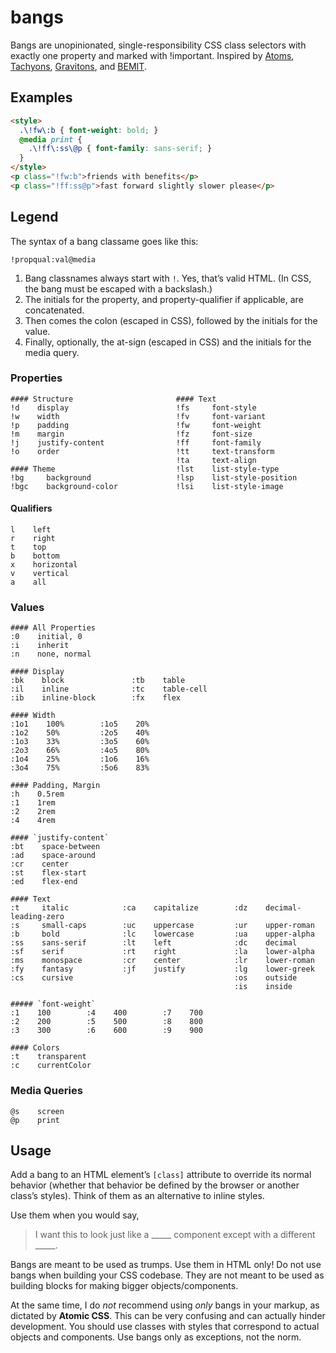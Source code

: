 # bangs
Bangs are unopinionated, single-responsibility CSS class selectors with exactly one property and marked with !important.
Inspired by [Atoms](http://acss.io/), [Tachyons](http://tachyons.io/), [Gravitons](http://jxnblk.com/gravitons/), and [BEMIT](http://csswizardry.com/2015/08/bemit-taking-the-bem-naming-convention-a-step-further/).

## Examples


```html
<style>
  .\!fw\:b { font-weight: bold; }
  @media print {
    .\!ff\:ss\@p { font-family: sans-serif; }
  }
</style>
<p class="!fw:b">friends with benefits</p>
<p class="!ff:ss@p">fast forward slightly slower please</p>
```

## Legend

The syntax of a bang classame goes like this:
```
!propqual:val@media
```

1. Bang classnames always start with `!`. Yes, that’s valid HTML. (In CSS, the bang must be escaped with a backslash.)
2. The initials for the property, and property-qualifier if applicable, are concatenated.
3. Then comes the colon (escaped in CSS), followed by the initials for the value.
4. Finally, optionally, the at-sign (escaped in CSS) and the initials for the media query.

### Properties

```
#### Structure                       #### Text
!d    display                        !fs     font-style
!w    width                          !fv     font-variant
!p    padding                        !fw     font-weight
!m    margin                         !fz     font-size
!j    justify-content                !ff     font-family
!o    order                          !tt     text-transform
                                     !ta     text-align
#### Theme                           !lst    list-style-type
!bg     background                   !lsp    list-style-position
!bgc    background-color             !lsi    list-style-image
```

#### Qualifiers

```
l    left
r    right
t    top
b    bottom
x    horizontal
v    vertical
a    all
```

### Values

```
#### All Properties
:0    initial, 0
:i    inherit
:n    none, normal

#### Display
:bk    block               :tb    table
:il    inline              :tc    table-cell
:ib    inline-block        :fx    flex

#### Width
:1o1    100%        :1o5    20%
:1o2    50%         :2o5    40%
:1o3    33%         :3o5    60%
:2o3    66%         :4o5    80%
:1o4    25%         :1o6    16%
:3o4    75%         :5o6    83%

#### Padding, Margin
:h    0.5rem
:1    1rem
:2    2rem
:4    4rem

#### `justify-content`
:bt    space-between
:ad    space-around
:cr    center
:st    flex-start
:ed    flex-end

#### Text
:t     italic            :ca    capitalize        :dz    decimal-leading-zero
:s     small-caps        :uc    uppercase         :ur    upper-roman
:b     bold              :lc    lowercase         :ua    upper-alpha
:ss    sans-serif        :lt    left              :dc    decimal
:sf    serif             :rt    right             :la    lower-alpha
:ms    monospace         :cr    center            :lr    lower-roman
:fy    fantasy           :jf    justify           :lg    lower-greek
:cs    cursive                                    :os    outside
                                                  :is    inside

##### `font-weight`
:1    100        :4    400        :7    700
:2    200        :5    500        :8    800
:3    300        :6    600        :9    900

#### Colors
:t    transparent
:c    currentColor
```

### Media Queries

```
@s    screen
@p    print
```

## Usage

Add a bang to an HTML element’s `[class]` attribute to override its normal behavior
(whether that behavior be defined by the browser or another class’s styles).
Think of them as an alternative to inline styles.

Use them when you would say,

> I want this to look just like a \_\_\_\_\_ component except with a different \_\_\_\_\_.

Bangs are meant to be used as trumps. Use them in HTML only!
Do not use bangs when building your CSS codebase. They are not meant to be used as
building blocks for making bigger objects/components.

At the same time, I do *not* recommend using *only* bangs in your markup, as dictated by
**Atomic CSS**. This can be very confusing and can actually hinder development. You should
use classes with styles that correspond to actual objects and components.
Use bangs only as exceptions, not the norm.
